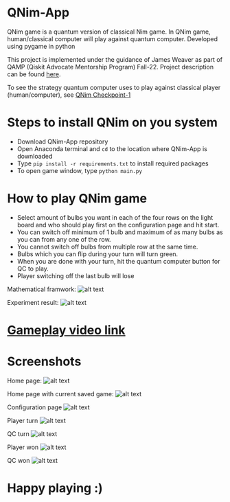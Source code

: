 # QNim-App
QNim game is a quantum version of classical Nim game. In QNim game, human/classical computer will play against quantum computer. Developed using pygame in python

This project is implemented under the guidance of James Weaver as part of QAMP (Qiskit Advocate Mentorship Program) Fall-22. Project description can be found [here](https://github.com/qiskit-advocate/qamp-fall-22/issues/29).

To see the strategy quantum computer uses to play against classical player (human/computer), see [QNim Checkpoint-1](https://github.com/ritu-thombre99/QNim/blob/main/QAMP%20Checkopint%201.ipynb)

# Steps to install QNim on you system
+ Download QNim-App repository
+ Open Anaconda terminal and ```cd``` to the location where QNim-App is downloaded
+ Type ```pip install -r requirements.txt``` to install required packages
+ To open game window, type ```python main.py```

# How to play QNim game
+ Select amount of bulbs you want in each of the four rows on the light board and who should play first on the configuration page and hit start.
+ You can switch off minimum of 1 bulb and maximum of as many bulbs as you can from any one of the row. 
+ You cannot switch off bulbs from multiple row at the same time.
+ Bulbs which you can flip during your turn will turn green.
+ When you are done with your turn, hit the quantum computer button for QC to play.
+ Player switching off the last bulb will lose

Mathematical framwork:
![alt text](https://github.com/ritu-thombre99/QNim-App/blob/main/screenshots/mathematical%20framework.png)

Experiment result:
![alt text](https://github.com/ritu-thombre99/QNim-App/blob/main/screenshots/final_with_label.png)

# [Gameplay video link](https://youtu.be/vqE8HICiBqA)
# Screenshots
Home page:
![alt text](https://github.com/ritu-thombre99/QNim-App/blob/main/screenshots/home.png?raw=true)

Home page with current saved game:
![alt text](https://github.com/ritu-thombre99/QNim-App/blob/main/screenshots/home_with_continue.png?raw=true)

Configuration page
![alt text](https://github.com/ritu-thombre99/QNim-App/blob/main/screenshots/config.png?raw=true)

Player turn
![alt text](https://github.com/ritu-thombre99/QNim-App/blob/main/screenshots/game_player_turn.png?raw=true)

QC turn
![alt text](https://github.com/ritu-thombre99/QNim-App/blob/main/screenshots/game_qc_turn.png?raw=true)

Player won
![alt text](https://github.com/ritu-thombre99/QNim-App/blob/main/screenshots/game_won.png?raw=true)

QC won
![alt text](https://github.com/ritu-thombre99/QNim-App/blob/main/screenshots/game_lost.png?raw=true)

# Happy playing :)
